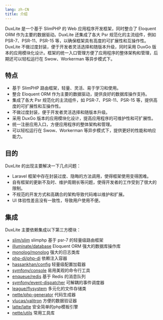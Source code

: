 ```yaml
---
lang: zh-CN
title: 介绍
---
```

DuxLite 是一个基于 SlimPHP 的 Web 应用程序开发框架，同时整合了 Eloquent ORM 作为主要的数据驱动。DuxLite 还集成了各大 Psr 规范化的主流组件，例如 PSR-7、PSR-11、PSR-15 等，以确保框架具有高度的可扩展性和互操作性。DuxLite 不做过度封装，便于开发者灵活选择和随版本升级，同时采用 DuxGo 版本的应用模块化设计。框架的统一入口管理方便了应用程序的整体架构和管理，后期还可以轻松运行在 Swow、Workerman 等异步模式下。

## 特点
- 基于 SlimPHP 路由框架，轻量、灵活、易于学习和使用。
- 整合 Eloquent ORM 作为主要的数据驱动，提供良好的数据库操作支持。
- 集成了各大 Psr 规范化的主流组件，如 PSR-7、PSR-11、PSR-15 等，提供高度的可扩展性和互操作性。
- 不做过度封装，便于开发者灵活选择和随版本升级。
- 采用 DuxGo 版本的应用模块化设计，提高应用程序的可维护性和可扩展性。
- 统一注册应用入口，方便应用程序的整体架构和管理。
- 可以轻松运行在 Swow、Workerman 等异步模式下，提供更好的性能和响应能力。

## 目的

DuxLite 的出现主要解决一下几点问题：
- Laravel 框架中存在封装过度、隐晦的方法调用，使得框架使用变得困难。
- 自有框架的更新不及时、维护周期长等问题，使得开发者的工作受到了很大的限制。
- 不规范的开发方式和高耦合的架构导致代码难以维护和扩展。
- UI 体验性差且没有一致性，导致用户使用不便。

## 集成

DuxLite 主要依赖集成以下第三方模块：

- [slim/slim](https://github.com/slimphp/Slim) slimphp 基于 psr-7 的轻量级路由框架
- [illuminate/database](https://github.com/illuminate/database) Eloquent ORM 强大的数据库操作库
- [monolog/monolog](https://github.com/Seldaek/monolog) 强大的日志类库
- [php-di/php-di](https://github.com/PHP-DI/PHP-DI) 依赖注入容器
- [hassankhan/config](https://github.com/hassankhan/config) 轻量级配置加载器
- [symfony/console](https://packagist.org/packages/symfony/console) 易用美观的命令行工具
- [enqueue/redis](https://github.com/symfony/console) 基于 Redis 的消息队列
- [symfony/event-dispatcher](https://github.com/symfony/event-dispatcher) 可解耦的事件调度器
- [league/flysystem](https://github.com/thephpleague/flysystem) 多元化的文件存储类
- [nette/php-generator](https://github.com/nette/php-generator) 代码生成器
- [vlucas/valitron](https://github.com/vlucas/valitron) 方便的数据验证器
- [latte/latte](https://github.com/nette/latte) 安全简单的php模板引擎
- [nette/utils](https://github.com/nette/utils) 常用工具库